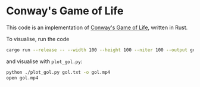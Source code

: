# Conway's Game of Life

This code is an implementation of [Conway's Game of Life](https://en.wikipedia.org/wiki/Conway%27s_Game_of_Life), written in Rust.

To visualise, run the code

```sh
cargo run --release -- --width 100 --height 100 --niter 100 --output gol.txt
```

and visualise with `plot_gol.py`:

```sh
python ./plot_gol.py gol.txt -o gol.mp4
open gol.mp4
```
